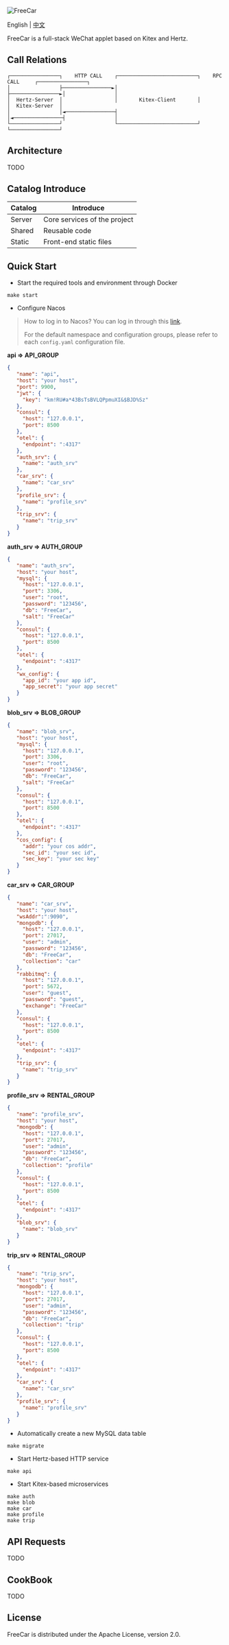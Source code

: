 ![FreeCar](static/resources/FreeCar.png)

English | [中文](README_zh.md)

FreeCar is a full-stack WeChat applet based on Kitex and Hertz.

## Call Relations

```
┌────────────────┐    HTTP CALL    ┌──────────────────────────┐    RPC CALL     ┌────────────────┐
│                ├────────────────►│                          ├────────────────►│                │
│  Hertz-Server  │                 │       Kitex-Client       │                 │  Kitex-Server  │
│                │◄────────────────┤                          │◄────────────────┤                │
└────────────────┘                 └──────────────────────────┘                 └────────────────┘
```

## Architecture

TODO

## Catalog Introduce

| Catalog | Introduce                    |
|---------|------------------------------|
| Server  | Core services of the project |
| Shared  | Reusable code                |
| Static  | Front-end static files       |

## Quick Start

- Start the required tools and environment through Docker
```shell
make start
```

- Configure Nacos

> How to log in to Nacos? You can log in through this [link](http://127.0.0.1:8848/nacos/index.html#/login).
>
> For the default namespace and configuration groups, please refer to each `config.yaml` configuration file.

**api => API_GROUP**
```json
{
   "name": "api",
   "host": "your host",
   "port": 9900,
   "jwt": {
     "key": "km!RU#a*43BsTsBVLQPpmuXI&$BJD%Sz"
   },
   "consul": {
     "host": "127.0.0.1",
     "port": 8500
   },
   "otel": {
     "endpoint": ":4317"
   },
   "auth_srv": {
     "name": "auth_srv"
   },
   "car_srv": {
     "name": "car_srv"
   },
   "profile_srv": {
     "name": "profile_srv"
   },
   "trip_srv": {
     "name": "trip_srv"
   }
}
```

**auth_srv => AUTH_GROUP**
```json
{
   "name": "auth_srv",
   "host": "your host",
   "mysql": {
     "host": "127.0.0.1",
     "port": 3306,
     "user": "root",
     "password": "123456",
     "db": "FreeCar",
     "salt": "FreeCar"
   },
   "consul": {
     "host": "127.0.0.1",
     "port": 8500
   },
   "otel": {
     "endpoint": ":4317"
   },
   "wx_config": {
     "app_id": "your app id",
     "app_secret": "your app secret"
   }
}
```

**blob_srv => BLOB_GROUP**
```json
{
   "name": "blob_srv",
   "host": "your host",
   "mysql": {
     "host": "127.0.0.1",
     "port": 3306,
     "user": "root",
     "password": "123456",
     "db": "FreeCar",
     "salt": "FreeCar"
   },
   "consul": {
     "host": "127.0.0.1",
     "port": 8500
   },
   "otel": {
     "endpoint": ":4317"
   },
   "cos_config": {
     "addr": "your cos addr",
     "sec_id": "your sec id",
     "sec_key": "your sec key"
   }
}
```

**car_srv => CAR_GROUP**
```json
{
   "name": "car_srv",
   "host": "your host",
   "wsAddr":":9090",
   "mongodb": {
     "host": "127.0.0.1",
     "port": 27017,
     "user": "admin",
     "password": "123456",
     "db": "FreeCar",
     "collection": "car"
   },
   "rabbitmq": {
     "host": "127.0.0.1",
     "port": 5672,
     "user": "guest",
     "password": "guest",
     "exchange": "FreeCar"
   },
   "consul": {
     "host": "127.0.0.1",
     "port": 8500
   },
   "otel": {
     "endpoint": ":4317"
   },
   "trip_srv": {
     "name": "trip_srv"
   }
}
```

**profile_srv => RENTAL_GROUP**
```json
{
   "name": "profile_srv",
   "host": "your host",
   "mongodb": {
     "host": "127.0.0.1",
     "port": 27017,
     "user": "admin",
     "password": "123456",
     "db": "FreeCar",
     "collection": "profile"
   },
   "consul": {
     "host": "127.0.0.1",
     "port": 8500
   },
   "otel": {
     "endpoint": ":4317"
   },
   "blob_srv": {
     "name": "blob_srv"
   }
}
```

**trip_srv => RENTAL_GROUP**
```json
{
   "name": "trip_srv",
   "host": "your host",
   "mongodb": {
     "host": "127.0.0.1",
     "port": 27017,
     "user": "admin",
     "password": "123456",
     "db": "FreeCar",
     "collection": "trip"
   },
   "consul": {
     "host": "127.0.0.1",
     "port": 8500
   },
   "otel": {
     "endpoint": ":4317"
   },
   "car_srv": {
     "name": "car_srv"
   },
   "profile_srv": {
     "name": "profile_srv"
   }
}
```

- Automatically create a new MySQL data table
```shell
make migrate
```

- Start Hertz-based HTTP service
```shell
make api
```

- Start Kitex-based microservices
```shell
make auth
make blob
make car
make profile
make trip
```

## API Requests

TODO

## CookBook

TODO

## License

FreeCar is distributed under the Apache License, version 2.0.
